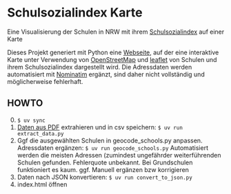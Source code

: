 # Schulsozialindex Karte

Eine Visualisierung der Schulen in NRW mit ihrem [Schulsozialindex](https://www.schulministerium.nrw/schulsozialindex)  auf einer Karte

Dieses Projekt generiert mit Python eine [Webseite](https://homlador.github.io/schulsozialindex-karte/), auf der eine interaktive Karte unter Verwendung von [OpenStreetMap](https://www.openstreetmap.org) und [leaflet](https://leafletjs.com/) von Schulen und ihrem Schulsozialindex dargestellt wird.
Die Adressdaten werden automatisiert mit [Nominatim](https://nominatim.org/) ergänzt, sind daher nicht vollständig und möglicherweise fehlerhaft.

## HOWTO

0. `$ uv sync`
1. [Daten aus PDF](https://www.schulministerium.nrw/system/files/media/document/file/sozialindex_schulliste_schuljahr_2025-26.pdf) extrahieren und in csv speichern: `$ uv run extract_data.py`
2. Ggf die ausgewählten Schulen in geocode_schools.py anpassen. 
Adressdaten ergänzen: `$ uv run geocode_schools.py`
Automatisiert werden die meisten Adressen (zumindest ungefährder weiterführenden Schulen gefunden. Fehlerquote unbekannt. Bei Grundschulen funktioniert es kaum.
ggf. Manuell ergänzen bzw korrigieren
3. Daten nach JSON konvertieren: `$ uv run convert_to_json.py`
3. index.html öffnen
